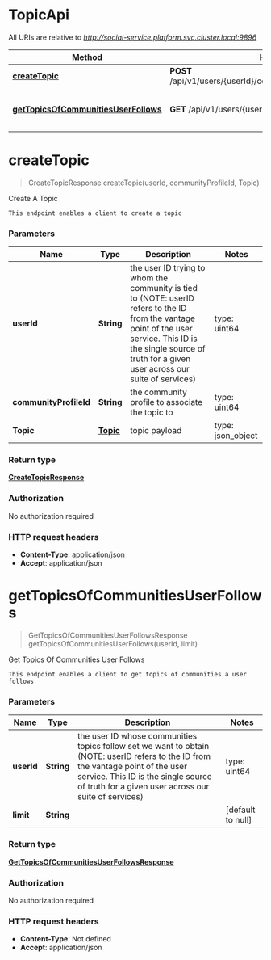 # TopicApi

All URIs are relative to *http://social-service.platform.svc.cluster.local:9896*

| Method | HTTP request | Description |
|------------- | ------------- | -------------|
| [**createTopic**](TopicApi.md#createTopic) | **POST** /api/v1/users/{userId}/community/{communityProfileId}/topic | Create A Topic |
| [**getTopicsOfCommunitiesUserFollows**](TopicApi.md#getTopicsOfCommunitiesUserFollows) | **GET** /api/v1/users/{userId}/topics | Get Topics Of Communities User Follows |


<a name="createTopic"></a>
# **createTopic**
> CreateTopicResponse createTopic(userId, communityProfileId, Topic)

Create A Topic

    This endpoint enables a client to create a topic

### Parameters

|Name | Type | Description  | Notes |
|------------- | ------------- | ------------- | -------------|
| **userId** | **String**| the user ID trying to whom the community is tied to (NOTE: userID refers to the ID from the vantage point of the user service. This ID is the single source of truth for a given user across our suite of services) | type: uint64 | [default to null] |
| **communityProfileId** | **String**| the community profile to associate the topic to | type: uint64 | [default to null] |
| **Topic** | [**Topic**](../Models/Topic.md)| topic payload | type: json_object | |

### Return type

[**CreateTopicResponse**](../Models/CreateTopicResponse.md)

### Authorization

No authorization required

### HTTP request headers

- **Content-Type**: application/json
- **Accept**: application/json

<a name="getTopicsOfCommunitiesUserFollows"></a>
# **getTopicsOfCommunitiesUserFollows**
> GetTopicsOfCommunitiesUserFollowsResponse getTopicsOfCommunitiesUserFollows(userId, limit)

Get Topics Of Communities User Follows

    This endpoint enables a client to get topics of communities a user follows

### Parameters

|Name | Type | Description  | Notes |
|------------- | ------------- | ------------- | -------------|
| **userId** | **String**| the user ID whose communities topics follow set we want to obtain (NOTE: userID refers to the ID from the vantage point of the user service. This ID is the single source of truth for a given user across our suite of services) | type: uint64 | [default to null] |
| **limit** | **String**|  | [default to null] |

### Return type

[**GetTopicsOfCommunitiesUserFollowsResponse**](../Models/GetTopicsOfCommunitiesUserFollowsResponse.md)

### Authorization

No authorization required

### HTTP request headers

- **Content-Type**: Not defined
- **Accept**: application/json

